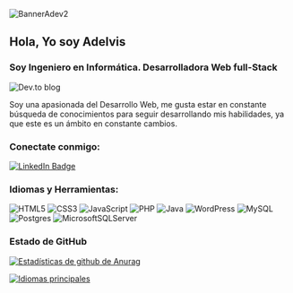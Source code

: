 ![BannerAdev2](https://user-images.githubusercontent.com/45658614/169918268-405dbcd3-bfe2-478a-bd44-e7001b94d0bb.jpg)

## Hola, Yo soy Adelvis
### Soy Ingeniero en Informática. Desarrolladora Web full-Stack 
![Dev.to blog](https://img.shields.io/badge/dev.to-0A0A0A?style=for-the-badge&logo=dev.to&logoColor=white)

Soy una apasionada del Desarrollo Web, me gusta estar en constante búsqueda de conocimientos para seguir desarrollando mis habilidades, ya que este es un ámbito en constante cambios.

### Conectate conmigo:

[![LinkedIn Badge](https://img.shields.io/badge/LinkedIn-Profile-informational?style=flat&logo=linkedin&logoColor=white&color=0D76A8)](https://www.linkedin.com/in/adelvis-uzcategui-581057103/)


### Idiomas y Herramientas:

![HTML5](https://img.shields.io/badge/html5-%23E34F26.svg?style=for-the-badge&logo=html5&logoColor=white)
![CSS3](https://img.shields.io/badge/css3-%231572B6.svg?style=for-the-badge&logo=css3&logoColor=white)
![JavaScript](https://img.shields.io/badge/javascript-%23323330.svg?style=for-the-badge&logo=javascript&logoColor=%23F7DF1E)
![PHP](https://img.shields.io/badge/php-%23777BB4.svg?style=for-the-badge&logo=php&logoColor=white)
![Java](https://img.shields.io/badge/java-%23ED8B00.svg?style=for-the-badge&logo=java&logoColor=white)
![WordPress](https://img.shields.io/badge/WordPress-%23117AC9.svg?style=for-the-badge&logo=WordPress&logoColor=white)
![MySQL](https://img.shields.io/badge/mysql-%2300f.svg?style=for-the-badge&logo=mysql&logoColor=white)
![Postgres](https://img.shields.io/badge/postgres-%23316192.svg?style=for-the-badge&logo=postgresql&logoColor=white)
![MicrosoftSQLServer](https://img.shields.io/badge/Microsoft%20SQL%20Sever-CC2927?style=for-the-badge&logo=microsoft%20sql%20server&logoColor=white)

### Estado de GitHub

[![Estadísticas de github de Anurag](https://github-readme-stats.vercel.app/api?username=adelvis)](https://github.com/adelvis) 

[![Idiomas principales](https://github-readme-stats.vercel.app/api/top-langs/?username=adelvis&layout=compact)](https://github.com/adelvis)




